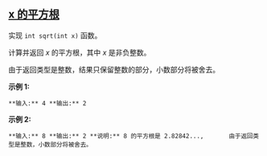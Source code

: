 ## [x 的平方根](https://leetcode-cn.com/problems/sqrtx/)

实现 `int sqrt(int x)` 函数。

计算并返回 _x_ 的平方根，其中 _x_ 是非负整数。

由于返回类型是整数，结果只保留整数的部分，小数部分将被舍去。

**示例 1:**

`**输入:** 4
**输出:** 2
`

**示例 2:**

`**输入:** 8
**输出:** 2
**说明:** 8 的平方根是 2.82842..., 
     由于返回类型是整数，小数部分将被舍去。
`